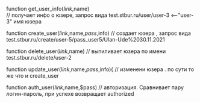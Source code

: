 

function get_user_info($link,$name)   
// получает инфо о юзере, запрос вида test.stbur.ru/user/user-3  <--"user-3" имя юзера


function create_user($link,$name,$pass,$info)
// создает юзера , запрос вида test.stbur.ru/create/user-5/pass_user5/Ulan-Ude%2030.11.2021

function delete_user($link,$name)
// выпиливает юзера по имени test.stbur.ru/delete/user-2
  

function update_user($link,$name,$pass,$info){
// изменени юзера . по сути то же что и create_user

function auth_user($link,$name,$pass)
// авторизация. Сравнивает пару логин-пароль, при успехе возвращает authorized



